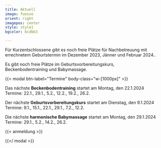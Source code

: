 ```yaml
---
title: Aktuell
image: fuesse
orient: right
imagepos: center
style: style1
bgcolor: bcdbb3

---
```

Für Kurzentschlossene gibt es noch freie Plätze für Nachbetreuung mit errechnetem Geburtstermin im Dezember 2023, Jänner und Februar 2024..

Es gibt noch freie Plätze im Geburtsvorbereitungskurs, Beckenbodentraining und Babymassage.

{{< modal btn-label="Termine" body-class="w-[1000px]" >}}

Das nächste **Beckenbodentraining** startet am Montag, den 22.1.2024  
Termine: 22.1., 29.1., 5.2., 12.2., 19.2., 26.2.

Der nächste **Geburtsvorbereitungskurs** startet am Dienstag, den 9.1.2024  
Termine: 9.1., 15.1., 22.1., 29.1., 7.2., 12.2.

Die nächste **harmonische Babymassage** startet am Montag, den 29.1.2024  
Termine: 29.1., 5.2., 14.2., 26.2.

{{< anmeldung >}}

{{</ modal >}}